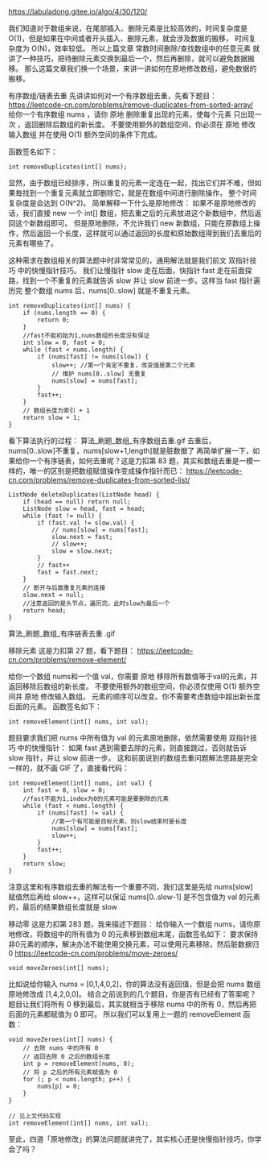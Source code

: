 https://labuladong.gitee.io/algo/4/30/120/

我们知道对于数组来说，在尾部插入、删除元素是比较高效的，时间复杂度是 O(1)，但是如果在中间或者开头插入、删除元素，就会涉及数据的搬移，
  时间复杂度为 O(N)，效率较低。
所以上篇文章 常数时间删除/查找数组中的任意元素 就讲了一种技巧，把待删除元素交换到最后一个，然后再删除，就可以避免数据搬移。
那么这篇文章我们换一个场景，来讲一讲如何在原地修改数组，避免数据的搬移。

有序数组/链表去重
先讲讲如何对一个有序数组去重，先看下题目：
https://leetcode-cn.com/problems/remove-duplicates-from-sorted-array/
给你一个有序数组 nums ，请你 原地 删除重复出现的元素，使每个元素 只出现一次 ，返回删除后数组的新长度。
不要使用额外的数组空间，你必须在 原地 修改输入数组 并在使用 O(1) 额外空间的条件下完成。

函数签名如下：
```
int removeDuplicates(int[] nums);
```
显然，由于数组已经排序，所以重复的元素一定连在一起，找出它们并不难，但如果毎找到一个重复元素就立即删除它，就是在数组中间进行删除操作，
  整个时间复杂度是会达到 O(N^2)。
简单解释一下什么是原地修改：
如果不是原地修改的话，我们直接 new 一个 int[] 数组，把去重之后的元素放进这个新数组中，然后返回这个新数组即可。
但是原地删除，不允许我们 new 新数组，只能在原数组上操作，然后返回一个长度，这样就可以通过返回的长度和原始数组得到我们去重后的元素有哪些了。

这种需求在数组相关的算法题中时非常常见的，通用解法就是我们前文 双指针技巧 中的快慢指针技巧。
我们让慢指针 slow 走在后面，快指针 fast 走在前面探路，找到一个不重复的元素就告诉 slow 并让 slow 前进一步。这样当 fast 指针遍历完
  整个数组 nums 后，nums[0..slow] 就是不重复元素。
```
int removeDuplicates(int[] nums) {
    if (nums.length == 0) {
        return 0;
    }
    //fast不能初始为1,nums数组的长度没有保证
    int slow = 0, fast = 0;
    while (fast < nums.length) {
        if (nums[fast] != nums[slow]) {
            slow++; //第一个肯定不重复，改变值是第二个元素
            // 维护 nums[0..slow] 无重复
            nums[slow] = nums[fast];
        }
        fast++;
    }
    // 数组长度为索引 + 1
    return slow + 1;
}
```
看下算法执行的过程：
算法_刷题_数组_有序数组去重.gif       去重后，nums[0..slow]不重复，nums[slow+1,length]就是脏数据了
再简单扩展一下，如果给你一个有序链表，如何去重呢？这是力扣第 83 题，其实和数组去重是一模一样的，唯一的区别是把数组赋值操作变成操作指针而已：
https://leetcode-cn.com/problems/remove-duplicates-from-sorted-list/
```
ListNode deleteDuplicates(ListNode head) {
    if (head == null) return null;
    ListNode slow = head, fast = head;
    while (fast != null) {
        if (fast.val != slow.val) {
            // nums[slow] = nums[fast];
            slow.next = fast;
            // slow++;
            slow = slow.next;
        }
        // fast++
        fast = fast.next;
    }
    // 断开与后面重复元素的连接
    slow.next = null;
    //注意返回的是头节点，遍历完，此时slow为最后一个
    return head;
}
```
算法_刷题_数组_有序链表去重 .gif

移除元素
这是力扣第 27 题，看下题目：
https://leetcode-cn.com/problems/remove-element/

给你一个数组 nums和一个值 val，你需要 原地 移除所有数值等于val的元素，并返回移除后数组的新长度。
不要使用额外的数组空间，你必须仅使用 O(1) 额外空间并 原地 修改输入数组。
元素的顺序可以改变。你不需要考虑数组中超出新长度后面的元素。
函数签名如下：
```
int removeElement(int[] nums, int val);
```
题目要求我们把 nums 中所有值为 val 的元素原地删除，依然需要使用 双指针技巧 中的快慢指针：
如果 fast 遇到需要去除的元素，则直接跳过，否则就告诉 slow 指针，并让 slow 前进一步。
这和前面说到的数组去重问题解法思路是完全一样的，就不画 GIF 了，直接看代码：
```
int removeElement(int[] nums, int val) {
    int fast = 0, slow = 0;
    //fast不能为1,index为0的元素可能是要删除的元素
    while (fast < nums.length) {
        if (nums[fast] != val) {
            //第一个有可能是目标元素，则slow结束时是长度
            nums[slow] = nums[fast];
            slow++;
        }
        fast++;
    }
    return slow;
}
```
注意这里和有序数组去重的解法有一个重要不同，我们这里是先给 nums[slow] 赋值然后再给 slow++，这样可以保证 nums[0..slow-1] 
   是不包含值为 val 的元素的，最后的结果数组长度就是 slow


移动零
这是力扣第 283 题，我来描述下题目：
给你输入一个数组 nums，请你原地修改，将数组中的所有值为 0 的元素移到数组末尾，函数签名如下：
要求保持非0元素的顺序，解决办法不能使用交换元素，可以使用元素移除，然后脏数据归0
https://leetcode-cn.com/problems/move-zeroes/
```
void moveZeroes(int[] nums);
```
比如说给你输入 nums = [0,1,4,0,2]，你的算法没有返回值，但是会把 nums 数组原地修改成 [1,4,2,0,0]。
结合之前说到的几个题目，你是否有已经有了答案呢？
题目让我们将所有 0 移到最后，其实就相当于移除 nums 中的所有 0，然后再把后面的元素都赋值为 0 即可。
所以我们可以复用上一题的 removeElement 函数：
```
void moveZeroes(int[] nums) {
    // 去除 nums 中的所有 0
    // 返回去除 0 之后的数组长度
    int p = removeElement(nums, 0);
    // 将 p 之后的所有元素赋值为 0
    for (; p < nums.length; p++) {
        nums[p] = 0;
    }
}

// 见上文代码实现
int removeElement(int[] nums, int val);
```
至此，四道「原地修改」的算法问题就讲完了，其实核心还是快慢指针技巧，你学会了吗？


